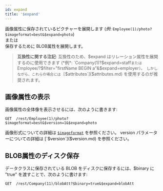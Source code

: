 ```yaml
---
id: expand
title: '$expand'
---
```



画像属性に保存されているピクチャーを展開します (*例*: `Employee(1)/photo?$imageformat=best&$expand=photo`)<br/> または <br/> 保存するために BLOB属性を展開します。

> **互換性に関する注記**: 互換性のため、$expand はリレーション属性を展開するのに使用できます (*例*: `Company(1)?$expand=staff` または `Employee/?$filter="firstName BEGIN a"&$expand=employer`)。 しかしながら、これらの場合には [`$attributes`]($attributes.md) を使用するのが推奨されます。

## 画像属性の表示

画像属性の全体像を表示させるには、次のように書きます:

 `GET  /rest/Employee(1)/photo?$imageformat=best&$version=1&$expand=photo`

画像形式についての詳細は [`$imageformat`]($imageformat.md) を参照ください。 version パラメーターについての詳細は [`$version`]($version.md) を参照ください。

## BLOB属性のディスク保存

データクラスに保存されている BLOB をディスクに保存するには、$binary に "true" を渡すことで、次のように書けます:

  `GET  /rest/Company(11)/blobAtt?$binary=true&$expand=blobAtt`
